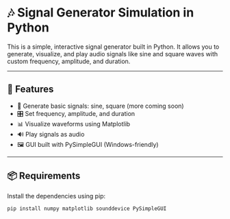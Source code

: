 # 🎶 Signal Generator Simulation in Python

This is a simple, interactive signal generator built in Python. It allows you to generate, visualize, and play audio signals like sine and square waves with custom frequency, amplitude, and duration.

---

## 🚀 Features

- 📐 Generate basic signals: sine, square (more coming soon)
- 🎛 Set frequency, amplitude, and duration
- 📊 Visualize waveforms using Matplotlib
- 🔊 Play signals as audio
- 🖼 GUI built with PySimpleGUI (Windows-friendly)

---

## 📦 Requirements

Install the dependencies using pip:

```bash
pip install numpy matplotlib sounddevice PySimpleGUI

